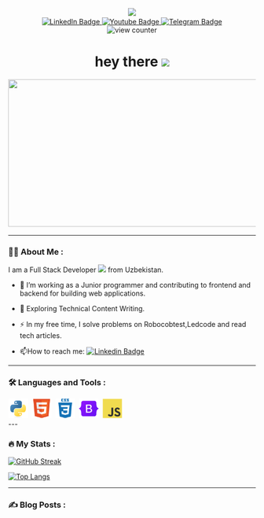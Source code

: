 

<div id="header" align="center">
  <img src="https://i.giphy.com/media/v1.Y2lkPTc5MGI3NjExYjZ1Ymo2MWpjemQxdjV6cTRnc3lhZG5xNzhob3dtb2Q1Y2RzaGE5MSZlcD12MV9pbnRlcm5hbF9naWZfYnlfaWQmY3Q9cw/M9gbBd9nbDrOTu1Mqx/giphy.gif" width="100"/>

  <div id="badges">
  <a href="https://www.linkedin.com/in/sunnatjonpy/">
    <img src="https://img.shields.io/badge/LinkedIn-blue?style=for-the-badge&logo=linkedin&logoColor=white" alt="LinkedIn Badge"/>
  </a>
  <a href="https://www.youtube.com/@webuz_dasturchi">
    <img src="https://img.shields.io/badge/YouTube-red?style=for-the-badge&logo=youtube&logoColor=white" alt="Youtube Badge"/>
  </a>
  <a href="https://t.me/mohirdev22L">
    <img src="https://img.shields.io/badge/Telegram-blue?style=for-the-badge&logo=telegram&logoColor=white" alt="Telegram Badge"/>
  </a>
</div>

<img src="https://komarev.com/ghpvc/?username=sunnatjonpy&style=flat-square&color=blue" alt="view counter"/>

<h1>
  hey there
  <img src="https://media.giphy.com/media/hvRJCLFzcasrR4ia7z/giphy.gif" width="30px"/>
</h1>

<div align="center">
  <img src="https://media.giphy.com/media/dWesBcTLavkZuG35MI/giphy.gif" width="600" height="300"/>
</div>


---

</div>

### :woman_technologist: About Me :

I am a Full Stack Developer <img src="https://media.giphy.com/media/WUlplcMpOCEmTGBtBW/giphy.gif" width="30"> from Uzbekistan.

- :telescope: I’m working as a Junior programmer and contributing to frontend and backend for building web applications.

- :seedling: Exploring Technical Content Writing.

- :zap: In my free time, I solve problems on Robocobtest,Ledcode and read tech articles.

- :mailbox:How to reach me: [![Linkedin Badge](https://img.shields.io/badge/-Sunnatjon-blue?style=flat&logo=Linkedin&logoColor=white)](sunnatjonpy)

---

### :hammer_and_wrench: Languages and Tools :

<div>
  <img src="https://github.com/devicons/devicon/blob/master/icons/python/python-original.svg" title="Python" alt="Firebase" width="40" height="40"/>&nbsp;
  <img src="https://github.com/devicons/devicon/blob/master/icons/html5/html5-original.svg" title="HTML5" alt="HTML" width="40" height="40"/>&nbsp;
  <img src="https://github.com/devicons/devicon/blob/master/icons/css3/css3-plain-wordmark.svg"  title="CSS3" alt="CSS" width="40" height="40"/>&nbsp;
  <img src="https://github.com/devicons/devicon/blob/master/icons/bootstrap/bootstrap-original.svg" title="Bootstrap" alt="Firebase" width="40" height="40"/>&nbsp;
  <img src="https://github.com/devicons/devicon/blob/master/icons/javascript/javascript-original.svg" title="JavaScript" alt="JavaScript" width="40" height="40"/>&nbsp;
  
  
</div
<div>
  ---

### :fire: My Stats :

  [![GitHub Streak](https://github-readme-streak-stats.herokuapp.com?user=sunnatjonpy&theme=algolia&hide_border=true&border_radius=7.2&date_format=M%20j%5B%2C%20Y%5D&card_width=532&card_height=242)](https://git.io/streak-stats)

  [![Top Langs](https://github-readme-stats.vercel.app/api/top-langs/?username=sunnatjonpy&layout=compact&theme=vision-friendly-dark)](https://github.com/anuraghazra/github-readme-stats)

  ---

### :writing_hand: Blog Posts :

<!-- BLOG-POST-LIST:START -->
<!-- BLOG-POST-LIST:END -->
</div>


<!--
**sunnatjonpy/sunnatjonpy** is a ✨ _special_ ✨ repository because its `README.md` (this file) appears on your GitHub profile.

Here are some ideas to get you started:

- 🔭 I’m currently working on ...
- 🌱 I’m currently learning ...
- 👯 I’m looking to collaborate on ...
- 🤔 I’m looking for help with ...
- 💬 Ask me about ...
- 📫 How to reach me: ...
- 😄 Pronouns: ...
- ⚡ Fun fact: ...
-->
